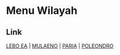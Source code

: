 # Menu Wilayah

## Link

[LEBO EA](https://github.com/gigit-pemilu/pemilu-2024-74-sulawesi-tenggara/tree/main/pileg-dpr/hitung-suara/sub/74-sulawesi-tenggara/sub/06-bombana/sub/19-poleang-tengah/sub/2002-lebo-ea)
 | 
[MULAENO](https://github.com/gigit-pemilu/pemilu-2024-74-sulawesi-tenggara/tree/main/pileg-dpr/hitung-suara/sub/74-sulawesi-tenggara/sub/06-bombana/sub/19-poleang-tengah/sub/2001-mulaeno)
 | 
[PARIA](https://github.com/gigit-pemilu/pemilu-2024-74-sulawesi-tenggara/tree/main/pileg-dpr/hitung-suara/sub/74-sulawesi-tenggara/sub/06-bombana/sub/19-poleang-tengah/sub/2003-paria)
 | 
[POLEONDRO](https://github.com/gigit-pemilu/pemilu-2024-74-sulawesi-tenggara/tree/main/pileg-dpr/hitung-suara/sub/74-sulawesi-tenggara/sub/06-bombana/sub/19-poleang-tengah/sub/2004-poleondro)

